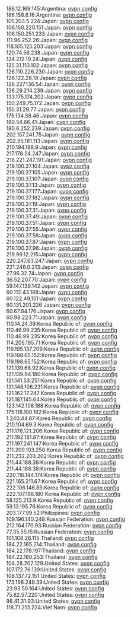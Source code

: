 186.12.169.145:Argentina: [ovpn config](vpn/186_12_169_145.ovpn)  
186.158.6.16:Argentina: [ovpn config](vpn/186_158_6_16.ovpn)  
101.203.5.224:Japan: [ovpn config](vpn/101_203_5_224.ovpn)  
106.150.220.151:Japan: [ovpn config](vpn/106_150_220_151.ovpn)  
106.150.251.233:Japan: [ovpn config](vpn/106_150_251_233.ovpn)  
111.96.252.26:Japan: [ovpn config](vpn/111_96_252_26.ovpn)  
118.105.125.203:Japan: [ovpn config](vpn/118_105_125_203.ovpn)  
120.74.56.238:Japan: [ovpn config](vpn/120_74_56_238.ovpn)  
124.212.19.24:Japan: [ovpn config](vpn/124_212_19_24.ovpn)  
125.31.110.102:Japan: [ovpn config](vpn/125_31_110_102.ovpn)  
126.110.226.230:Japan: [ovpn config](vpn/126_110_226_230.ovpn)  
126.122.28.18:Japan: [ovpn config](vpn/126_122_28_18.ovpn)  
126.227.136.54:Japan: [ovpn config](vpn/126_227_136_54.ovpn)  
126.29.214.239:Japan: [ovpn config](vpn/126_29_214_239.ovpn)  
133.175.174.202:Japan: [ovpn config](vpn/133_175_174_202.ovpn)  
150.249.75.172:Japan: [ovpn config](vpn/150_249_75_172.ovpn)  
150.31.29.77:Japan: [ovpn config](vpn/150_31_29_77.ovpn)  
175.134.58.46:Japan: [ovpn config](vpn/175_134_58_46.ovpn)  
180.54.66.41:Japan: [ovpn config](vpn/180_54_66_41.ovpn)  
180.6.252.239:Japan: [ovpn config](vpn/180_6_252_239.ovpn)  
202.157.241.75:Japan: [ovpn config](vpn/202_157_241_75.ovpn)  
202.95.181.113:Japan: [ovpn config](vpn/202_95_181_113.ovpn)  
210.194.188.9:Japan: [ovpn config](vpn/210_194_188_9.ovpn)  
217.178.24.247:Japan: [ovpn config](vpn/217_178_24_247.ovpn)  
218.221.247.191:Japan: [ovpn config](vpn/218_221_247_191.ovpn)  
219.100.37.104:Japan: [ovpn config](vpn/219_100_37_104.ovpn)  
219.100.37.105:Japan: [ovpn config](vpn/219_100_37_105.ovpn)  
219.100.37.107:Japan: [ovpn config](vpn/219_100_37_107.ovpn)  
219.100.37.13:Japan: [ovpn config](vpn/219_100_37_13.ovpn)  
219.100.37.177:Japan: [ovpn config](vpn/219_100_37_177.ovpn)  
219.100.37.182:Japan: [ovpn config](vpn/219_100_37_182.ovpn)  
219.100.37.19:Japan: [ovpn config](vpn/219_100_37_19.ovpn)  
219.100.37.31:Japan: [ovpn config](vpn/219_100_37_31.ovpn)  
219.100.37.49:Japan: [ovpn config](vpn/219_100_37_49.ovpn)  
219.100.37.51:Japan: [ovpn config](vpn/219_100_37_51.ovpn)  
219.100.37.55:Japan: [ovpn config](vpn/219_100_37_55.ovpn)  
219.100.37.58:Japan: [ovpn config](vpn/219_100_37_58.ovpn)  
219.100.37.87:Japan: [ovpn config](vpn/219_100_37_87.ovpn)  
219.100.37.96:Japan: [ovpn config](vpn/219_100_37_96.ovpn)  
219.99.12.215:Japan: [ovpn config](vpn/219_99_12_215.ovpn)  
220.247.63.247:Japan: [ovpn config](vpn/220_247_63_247.ovpn)  
221.246.0.213:Japan: [ovpn config](vpn/221_246_0_213.ovpn)  
27.96.32.74:Japan: [ovpn config](vpn/27_96_32_74.ovpn)  
36.52.207.70:Japan: [ovpn config](vpn/36_52_207_70.ovpn)  
59.147.139.142:Japan: [ovpn config](vpn/59_147_139_142.ovpn)  
60.112.43.188:Japan: [ovpn config](vpn/60_112_43_188.ovpn)  
60.122.49.151:Japan: [ovpn config](vpn/60_122_49_151.ovpn)  
60.131.201.226:Japan: [ovpn config](vpn/60_131_201_226.ovpn)  
60.67.84.176:Japan: [ovpn config](vpn/60_67_84_176.ovpn)  
60.98.223.71:Japan: [ovpn config](vpn/60_98_223_71.ovpn)  
110.14.24.39:Korea Republic of: [ovpn config](vpn/110_14_24_39.ovpn)  
110.46.99.235:Korea Republic of: [ovpn config](vpn/110_46_99_235.ovpn)  
110.46.99.235:Korea Republic of: [ovpn config](vpn/110_46_99_235.ovpn)  
114.205.195.71:Korea Republic of: [ovpn config](vpn/114_205_195_71.ovpn)  
119.195.137.209:Korea Republic of: [ovpn config](vpn/119_195_137_209.ovpn)  
119.198.65.152:Korea Republic of: [ovpn config](vpn/119_198_65_152.ovpn)  
119.198.65.152:Korea Republic of: [ovpn config](vpn/119_198_65_152.ovpn)  
121.139.68.92:Korea Republic of: [ovpn config](vpn/121_139_68_92.ovpn)  
121.139.94.180:Korea Republic of: [ovpn config](vpn/121_139_94_180.ovpn)  
121.141.53.251:Korea Republic of: [ovpn config](vpn/121_141_53_251.ovpn)  
121.148.106.231:Korea Republic of: [ovpn config](vpn/121_148_106_231.ovpn)  
121.162.17.247:Korea Republic of: [ovpn config](vpn/121_162_17_247.ovpn)  
121.187.145.64:Korea Republic of: [ovpn config](vpn/121_187_145_64.ovpn)  
123.142.108.188:Korea Republic of: [ovpn config](vpn/123_142_108_188.ovpn)  
175.118.100.182:Korea Republic of: [ovpn config](vpn/175_118_100_182.ovpn)  
1.240.44.87:Korea Republic of: [ovpn config](vpn/1_240_44_87.ovpn)  
210.104.69.3:Korea Republic of: [ovpn config](vpn/210_104_69_3.ovpn)  
211.176.121.206:Korea Republic of: [ovpn config](vpn/211_176_121_206.ovpn)  
211.192.181.87:Korea Republic of: [ovpn config](vpn/211_192_181_87.ovpn)  
211.197.241.147:Korea Republic of: [ovpn config](vpn/211_197_241_147.ovpn)  
211.209.103.250:Korea Republic of: [ovpn config](vpn/211_209_103_250.ovpn)  
211.232.203.202:Korea Republic of: [ovpn config](vpn/211_232_203_202.ovpn)  
211.44.188.38:Korea Republic of: [ovpn config](vpn/211_44_188_38.ovpn)  
211.44.188.38:Korea Republic of: [ovpn config](vpn/211_44_188_38.ovpn)  
220.116.144.174:Korea Republic of: [ovpn config](vpn/220_116_144_174.ovpn)  
221.165.211.67:Korea Republic of: [ovpn config](vpn/221_165_211_67.ovpn)  
222.106.146.89:Korea Republic of: [ovpn config](vpn/222_106_146_89.ovpn)  
222.107.168.180:Korea Republic of: [ovpn config](vpn/222_107_168_180.ovpn)  
58.125.213.9:Korea Republic of: [ovpn config](vpn/58_125_213_9.ovpn)  
59.13.195.76:Korea Republic of: [ovpn config](vpn/59_13_195_76.ovpn)  
203.177.99.52:Philippines: [ovpn config](vpn/203_177_99_52.ovpn)  
109.196.140.248:Russian Federation: [ovpn config](vpn/109_196_140_248.ovpn)  
212.164.170.93:Russian Federation: [ovpn config](vpn/212_164_170_93.ovpn)  
77.35.55.15:Russian Federation: [ovpn config](vpn/77_35_55_15.ovpn)  
101.108.26.115:Thailand: [ovpn config](vpn/101_108_26_115.ovpn)  
184.22.165.214:Thailand: [ovpn config](vpn/184_22_165_214.ovpn)  
184.22.178.197:Thailand: [ovpn config](vpn/184_22_178_197.ovpn)  
184.22.180.253:Thailand: [ovpn config](vpn/184_22_180_253.ovpn)  
104.28.202.129:United States: [ovpn config](vpn/104_28_202_129.ovpn)  
107.172.76.139:United States: [ovpn config](vpn/107_172_76_139.ovpn)  
108.137.72.151:United States: [ovpn config](vpn/108_137_72_151.ovpn)  
173.198.248.39:United States: [ovpn config](vpn/173_198_248_39.ovpn)  
23.93.50.164:United States: [ovpn config](vpn/23_93_50_164.ovpn)  
75.82.57.220:United States: [ovpn config](vpn/75_82_57_220.ovpn)  
96.41.31.93:United States: [ovpn config](vpn/96_41_31_93.ovpn)  
118.71.213.224:Viet Nam: [ovpn config](vpn/118_71_213_224.ovpn)  
